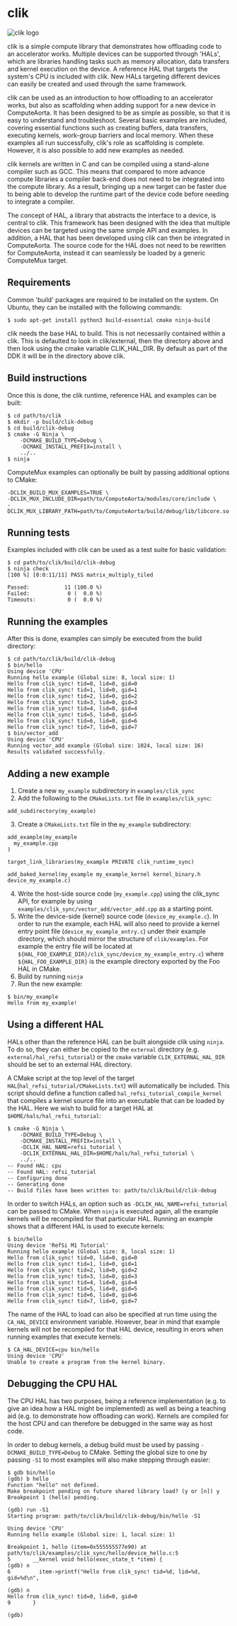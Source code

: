# clik

![clik logo](doc/clik_logo.svg)

clik is a simple compute library that demonstrates how offloading code to an accelerator works. Multiple devices can be supported through 'HALs', which are libraries handling tasks such as memory allocation, data transfers and kernel execution on the device. A reference HAL that targets the system's CPU is included with clik. New HALs targeting different devices can easily be created and used through the same framework.

clik can be used as an introduction to how offloading to an accelerator works, but also as scaffolding when adding support for a new device in ComputeAorta. It has been designed to be as simple as possible, so that it is easy to understand and troubleshoot. Several basic examples are included, covering essential functions such as creating buffers, data transfers, executing kernels, work-group barriers and local memory. When these examples all run successfully, clik's role as scaffolding is complete. However, it is also possible to add new examples as needed.

clik kernels are written in C and can be compiled using a stand-alone compiler such as GCC. This means that compared to more advance compute libraries a compiler back-end does not need to be integrated into the compute library. As a result, bringing up a new target can be faster due to being able to develop the runtime part of the device code before needing to integrate a compiler.

The concept of HAL, a library that abstracts the interface to a device, is central to clik. This framework has been designed with the idea that multiple devices can be targeted using the same simple API and examples. In addition, a HAL that has been developed using clik can then be integrated in ComputeAorta. The source code for the HAL does not need to be rewritten for ComputeAorta, instead it can seamlessly be loaded by a generic ComputeMux target.

## Requirements

Common 'build' packages are required to be installed on the system. On Ubuntu, they can be installed with the following commands:

    $ sudo apt-get install python3 build-essential cmake ninja-build

clik needs the base HAL to build. This is not necessarily contained within a
clik. This is defaulted to look in clik/external, then the directory above
and then look using the cmake variable CLIK_HAL_DIR. By default as part of the
DDK it will be in the directory above clik.

## Build instructions

Once this is done, the clik runtime, reference HAL and examples can be built:

    $ cd path/to/clik
    $ mkdir -p build/clik-debug
    $ cd build/clik-debug
    $ cmake -G Ninja \
        -DCMAKE_BUILD_TYPE=Debug \
        -DCMAKE_INSTALL_PREFIX=install \
        ../..
    $ ninja

ComputeMux examples can optionally be built by passing additional options to CMake:

    -DCLIK_BUILD_MUX_EXAMPLES=TRUE \
    -DCLIK_MUX_INCLUDE_DIR=path/to/ComputeAorta/modules/core/include \
    -DCLIK_MUX_LIBRARY_PATH=path/to/ComputeAorta/build/debug/lib/libcore.so

## Running tests

Examples included with clik can be used as a test suite for basic validation:

    $ cd path/to/clik/build/clik-debug
    $ ninja check
    [100 %] [0:0:11/11] PASS matrix_multiply_tiled

    Passed:           11 (100.0 %)
    Failed:            0 (  0.0 %)
    Timeouts:          0 (  0.0 %)

## Running the examples

After this is done, examples can simply be executed from the build directory:

    $ cd path/to/clik/build/clik-debug
    $ bin/hello
    Using device 'CPU'
    Running hello example (Global size: 8, local size: 1)
    Hello from clik_sync! tid=0, lid=0, gid=0
    Hello from clik_sync! tid=1, lid=0, gid=1
    Hello from clik_sync! tid=2, lid=0, gid=2
    Hello from clik_sync! tid=3, lid=0, gid=3
    Hello from clik_sync! tid=4, lid=0, gid=4
    Hello from clik_sync! tid=5, lid=0, gid=5
    Hello from clik_sync! tid=6, lid=0, gid=6
    Hello from clik_sync! tid=7, lid=0, gid=7
    $ bin/vector_add
    Using device 'CPU'
    Running vector_add example (Global size: 1024, local size: 16)
    Results validated successfully.

## Adding a new example

1. Create a new `my_example` subdirectory in `examples/clik_sync`
2. Add the following to the `CMakeLists.txt` file in `examples/clik_sync`:

```
add_subdirectory(my_example)
```

3. Create a `CMakeLists.txt` file in the `my_example` subdirectory:

```
add_example(my_example
  my_example.cpp
)

target_link_libraries(my_example PRIVATE clik_runtime_sync)

add_baked_kernel(my_example my_example_kernel kernel_binary.h device_my_example.c)
```

4. Write the host-side source code (`my_example.cpp`) using the clik_sync API, for example by using `examples/clik_sync/vector_add/vector_add.cpp` as a starting point.
5. Write the device-side (kernel) source code (`device_my_example.c`). In order to run the example, each HAL will also need to provide a kernel entry point file (`device_my_example_entry.c`) under their example directory, which should mirror the structure of `clik/examples`. For example the entry file will be located at `${HAL_FOO_EXAMPLE_DIR}/clik_sync/device_my_example_entry.c`) where `${HAL_FOO_EXAMPLE_DIR}` is the example directory exported by the Foo HAL in CMake.
6. Build by running `ninja`
7. Run the new example:

```
$ bin/my_example
Hello from my_example!
```

## Using a different HAL

HALs other than the reference HAL can be built alongside clik using `ninja`. To do so, they can either be copied to the `external` directory (e.g. `external/hal_refsi_tutorial`) or the `cmake` variable `CLIK_EXTERNAL_HAL_DIR` should be set to an external HAL directory.

 A CMake script at the top level of the target `HAL`(`hal_refsi_tutorial/CMakeLists.txt`) will automatically be included. This script should define a function called `hal_refsi_tutorial_compile_kernel` that compiles a kernel source file into an executable that can be loaded by the HAL. Here we wish to build for a target HAL at `$HOME/hals/hal_refsi_tutorial`:

    $ cmake -G Ninja \
        -DCMAKE_BUILD_TYPE=Debug \
        -DCMAKE_INSTALL_PREFIX=install \
        -DCLIK_HAL_NAME=refsi_tutorial \
        -DCLIK_EXTERNAL_HAL_DIR=$HOME/hals/hal_refsi_tutorial \
        ../..
    -- Found HAL: cpu
    -- Found HAL: refsi_tutorial
    -- Configuring done
    -- Generating done
    -- Build files have been written to: path/to/clik/build/clik-debug

In order to switch HALs, an option such as `-DCLIK_HAL_NAME=refsi_tutorial` can be passed to CMake. When `ninja` is executed again, all the example kernels will be recompiled for that particular HAL. Running an example shows that a different HAL is used to execute kernels:

    $ bin/hello
    Using device 'RefSi M1 Tutorial'
    Running hello example (Global size: 8, local size: 1)
    Hello from clik_sync! tid=0, lid=0, gid=0
    Hello from clik_sync! tid=1, lid=0, gid=1
    Hello from clik_sync! tid=2, lid=0, gid=2
    Hello from clik_sync! tid=3, lid=0, gid=3
    Hello from clik_sync! tid=4, lid=0, gid=4
    Hello from clik_sync! tid=5, lid=0, gid=5
    Hello from clik_sync! tid=6, lid=0, gid=6
    Hello from clik_sync! tid=7, lid=0, gid=7

The name of the HAL to load can also be specified at run time using the `CA_HAL_DEVICE` environment variable. However, bear in mind that example kernels will not be recompiled for that HAL device, resulting in erors when running examples that execute kernels:

    $ CA_HAL_DEVICE=cpu bin/hello
    Using device 'CPU'
    Unable to create a program from the kernel binary.

## Debugging the CPU HAL

The CPU HAL has two purposes, being a reference implementation (e.g. to give an idea how a HAL might be implemented) as well as being a teaching aid (e.g. to demonstrate how offloading can work). Kernels are compiled for the host CPU and can therefore be debugged in the same way as host code.

In order to debug kernels, a debug build must be used by passing `-DCMAKE_BUILD_TYPE=Debug` to CMake. Setting the global size to one by passing `-S1` to most examples will also make stepping through easier:

    $ gdb bin/hello
    (gdb) b hello
    Function "hello" not defined.
    Make breakpoint pending on future shared library load? (y or [n]) y
    Breakpoint 1 (hello) pending.

    (gdb) run -S1
    Starting program: path/to/clik/build/clik-debug/bin/hello -S1

    Using device 'CPU'
    Running hello example (Global size: 1, local size: 1)

    Breakpoint 1, hello (item=0x555555577e90) at path/to/clik/examples/clik_sync/hello/device_hello.c:5
    5       __kernel void hello(exec_state_t *item) {
    (gdb) n
    6         item->printf("Hello from clik_sync! tid=%d, lid=%d, gid=%d\n",

    (gdb) n
    Hello from clik_sync! tid=0, lid=0, gid=0
    9       }

    (gdb)
